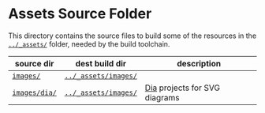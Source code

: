 # Assets Source Folder

This directory contains the source files to build some of the resources in the [`../_assets/`][_assets/] folder, needed by the build toolchain.

|       source dir      |           dest build dir          |           description           |
|-----------------------|-----------------------------------|---------------------------------|
| [`images/`][images/]  | [`../_assets/images/`][dest imgs] |                                 |
| [`images/dia/`][dia/] | [`../_assets/images/`][dest imgs] | [Dia] projects for SVG diagrams |

<!-----------------------------------------------------------------------------
                               REFERENCE LINKS
------------------------------------------------------------------------------>

<!-- source directories -->

[images/]: ./images/ "Navigate to folder"
[dia/]: ./images/dia/ "Navigate to folder"

<!-- destination build directories -->

[_assets/]: ../_assets/ "Navigate to '_assets/' folder"
[dest imgs]: ../_assets/images/ "Navigate to images assets build folder"

<!-- 3rd Party Tools -->

[Dia]: http://dia-installer.de "Visit Dia (Diagrams Editor) website"

<!-- EOF -->
